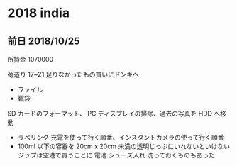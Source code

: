 # 2018 india

## 前日 2018/10/25

所持金
1070000

荷造り 17~21
足りなかったもの買いにドンキへ

- ファイル
- 靴袋

SD カードのフォーマット、 PC ディスプレイの掃除、過去の写真を HDD へ移動

- ラベリング
  充電を使って行く順番、インスタントカメラの使って行く順番
- 100ml 以下の容器を 20cm x 20cm 未満の透明じっぷにいれないといけない
  ジップは空港で買うことに
  電池
  シューズ入れ
  洗っておくものもあった

